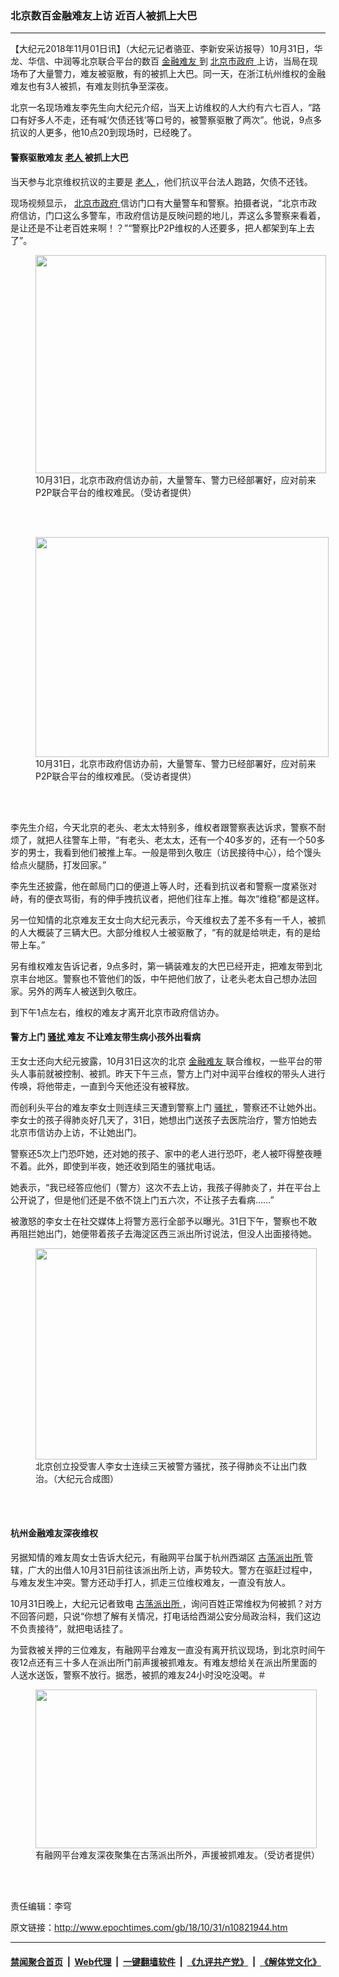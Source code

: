 ### 北京数百金融难友上访 近百人被抓上大巴
------------------------

<p>
 【大纪元2018年11月01日讯】（大纪元记者骆亚、李新安采访报导）10月31日，华龙、华信、中润等北京联合平台的数百
 <a href="http://www.epochtimes.com/gb/tag/%E9%87%91%E8%9E%8D%E9%9A%BE%E5%8F%8B.html">
  金融难友
 </a>
 到
 <a href="http://www.epochtimes.com/gb/tag/%E5%8C%97%E4%BA%AC%E5%B8%82%E6%94%BF%E5%BA%9C.html">
  北京市政府
 </a>
 上访，当局在现场布了大量警力，难友被驱散，有的被抓上大巴。同一天，在浙江杭州维权的金融难友也有3人被抓，有难友则抗争至深夜。
</p>
<p>
 北京一名现场难友李先生向大纪元介绍，当天上访维权的人大约有六七百人，“路口有好多人不走，还有喊‘欠债还钱’等口号的，被警察驱散了两次”。他说，9点多抗议的人更多，他10点20到现场时，已经晚了。
</p>
<h4>
 警察驱散难友
 <a href="http://www.epochtimes.com/gb/tag/%E8%80%81%E4%BA%BA.html">
  老人
 </a>
 被抓上大巴
</h4>
<p>
 当天参与北京维权抗议的主要是
 <a href="http://www.epochtimes.com/gb/tag/%E8%80%81%E4%BA%BA.html">
  老人
 </a>
 ，他们抗议平台法人跑路，欠债不还钱。
</p>
<p>
 现场视频显示，
 <a href="http://www.epochtimes.com/gb/tag/%E5%8C%97%E4%BA%AC%E5%B8%82%E6%94%BF%E5%BA%9C.html">
  北京市政府
 </a>
 信访门口有大量警车和警察。拍摄者说，“北京市政府信访，门口这么多警车，市政府信访是反映问题的地儿，弄这么多警察来看着，是让还是不让老百姓来啊！？”“警察比P2P维权的人还要多，把人都架到车上去了”。
</p>
<figure class="wp-caption aligncenter" id="attachment_10822159" style="width: 465px">
 <a href="http://i.epochtimes.com/assets/uploads/2018/11/1fa2dfc9051191726dd2271ba7450fd6.jpg">
  <img alt="" class=" wp-image-10822159" height="349" src="http://i.epochtimes.com/assets/uploads/2018/11/1fa2dfc9051191726dd2271ba7450fd6.jpg" width="465"/>
 </a>
 <br/><figcaption class="wp-caption-text">
  10月31日，北京市政府信访办前，大量警车、警力已经部署好，应对前来P2P联合平台的维权难民。（受访者提供）
 </figcaption><br/>
</figure><br/>
<figure class="wp-caption aligncenter" id="attachment_10822162" style="width: 469px">
 <a href="http://i.epochtimes.com/assets/uploads/2018/11/729892ff20f24de96dff06d4926a1589.jpg">
  <img alt="" class=" wp-image-10822162" height="352" src="http://i.epochtimes.com/assets/uploads/2018/11/729892ff20f24de96dff06d4926a1589.jpg" width="469"/>
 </a>
 <br/><figcaption class="wp-caption-text">
  10月31日，北京市政府信访办前，大量警车、警力已经部署好，应对前来P2P联合平台的维权难民。（受访者提供）
 </figcaption><br/>
</figure><br/>
<p>
 李先生介绍，今天北京的老头、老太太特别多，维权者跟警察表达诉求，警察不耐烦了，就把人往警车上带，“有老头、老太太，还有一个40多岁的，还有一个50多岁的男士，我看到他们被推上车。一般是带到久敬庄（访民接待中心），给个馒头给点火腿肠，打发回家。”
</p>
<p>
 李先生还披露，他在邮局门口的便道上等人时，还看到抗议者和警察一度紧张对峙，有的便衣骂街，有的伸手拽抗议者，把他们往车上推。每次“维稳”都是这样。
</p>
<div class="video_fit_container">
</div>
<p>
 另一位知情的北京难友王女士向大纪元表示，今天维权去了差不多有一千人，被抓的人大概装了三辆大巴。大部分维权人士被驱散了，“有的就是给哄走，有的是给带上车。”
</p>
<p>
 另有维权难友告诉记者，9点多时，第一辆装难友的大巴已经开走，把难友带到北京丰台地区。警察也不管他们的饭，中午把他们放了，让老头老太自己想办法回家。另外的两车人被送到久敬庄。
</p>
<p>
 到下午1点左右，维权的难友才离开北京市政府信访办。
</p>
<div class="video_fit_container">
</div>
<h4>
 警方上门
 <a href="http://www.epochtimes.com/gb/tag/%E9%AA%9A%E6%89%B0.html">
  骚扰
 </a>
 难友 不让难友带生病小孩外出看病
</h4>
<p>
 王女士还向大纪元披露，10月31日这次的北京
 <a href="http://www.epochtimes.com/gb/tag/%E9%87%91%E8%9E%8D%E9%9A%BE%E5%8F%8B.html">
  金融难友
 </a>
 联合维权，一些平台的带头人事前就被控制、被抓。昨天下午三点，警方上门对中润平台维权的带头人进行传唤，将他带走，一直到今天他还没有被释放。
</p>
<p>
 而创利头平台的难友李女士则连续三天遭到警察上门
 <a href="http://www.epochtimes.com/gb/tag/%E9%AA%9A%E6%89%B0.html">
  骚扰
 </a>
 ，警察还不让她外出。李女士的孩子得肺炎好几天了，31日，她想出门送孩子去医院治疗，警方怕她去北京市信访办上访，不让她出门。
</p>
<p>
 警察还5次上门恐吓她，还对她的孩子、家中的老人进行恐吓，老人被吓得整夜睡不着。此外，即使到半夜，她还收到陌生的骚扰电话。
</p>
<p>
 她表示，“我已经答应他们（警方）这次不去上访，我孩子得肺炎了，并在平台上公开说了，但是他们还是不依不饶上门五六次，不让孩子去看病……”
</p>
<p>
 被激怒的李女士在社交媒体上将警方恶行全部予以曝光。31日下午，警察也不敢再阻拦她出门，她便带着孩子去海淀区西三派出所讨说法，但没人出面接待她。
</p>
<figure class="wp-caption aligncenter" id="attachment_10821982" style="width: 450px">
 <a href="http://i.epochtimes.com/assets/uploads/2018/11/c21a6a098431a74d77268a7f1c34c497.jpg">
  <img alt="" class="wp-image-10821982 size-medium" height="338" src="http://i.epochtimes.com/assets/uploads/2018/11/c21a6a098431a74d77268a7f1c34c497-450x338.jpg" width="450"/>
 </a>
 <br/><figcaption class="wp-caption-text">
  北京创立投受害人李女士连续三天被警方骚扰，孩子得肺炎不让出门救治。（大纪元合成图）
 </figcaption><br/>
</figure><br/>
<div class="video_fit_container">
</div>
<h4>
 杭州金融难友深夜维权
</h4>
<p>
 另据知情的难友周女士告诉大纪元，有融网平台属于杭州西湖区
 <a href="http://www.epochtimes.com/gb/tag/%E5%8F%A4%E8%8D%A1%E6%B4%BE%E5%87%BA%E6%89%80.html">
  古荡派出所
 </a>
 管辖，广大的出借人10月31日前往该派出所上访，声势较大。警方在驱赶过程中，与难友发生冲突。警方还动手打人，抓走三位维权难友，一直没有放人。
</p>
<p>
 10月31日晚上，大纪元记者致电
 <a href="http://www.epochtimes.com/gb/tag/%E5%8F%A4%E8%8D%A1%E6%B4%BE%E5%87%BA%E6%89%80.html">
  古荡派出所
 </a>
 ，询问百姓正常维权为何被抓？对方不回答问题，只说“你想了解有关情况，打电话给西湖公安分局政治科，我们这边不负责接待”，就把电话挂了。
</p>
<p>
 为营救被关押的三位难友，有融网平台难友一直没有离开抗议现场，到北京时间午夜12点还有三十多人在派出所门前声援被抓难友。有难友想给关在派出所里面的人送水送饭，警察不放行。据悉，被抓的难友24小时没吃没喝。＃
</p>
<figure class="wp-caption aligncenter" id="attachment_10822019" style="width: 450px">
 <a href="http://i.epochtimes.com/assets/uploads/2018/11/0a67b6ca9b76b1fbda7be7424c66482f.jpg">
  <img alt="" class="wp-image-10822019 size-medium" height="254" src="http://i.epochtimes.com/assets/uploads/2018/11/0a67b6ca9b76b1fbda7be7424c66482f-450x254.jpg" width="450"/>
 </a>
 <br/><figcaption class="wp-caption-text">
  有融网平台难友深夜聚集在古荡派出所外，声援被抓难友。（受访者提供）
 </figcaption><br/>
</figure><br/>
<div class="video_fit_container">
</div>
<p>
 责任编辑：李穹
</p>

原文链接：http://www.epochtimes.com/gb/18/10/31/n10821944.htm


------------------------
#### [禁闻聚合首页](https://github.com/gfw-breaker/banned-news/blob/master/README.md) &nbsp;|&nbsp; [Web代理](https://github.com/gfw-breaker/open-proxy/blob/master/README.md) &nbsp;|&nbsp; [一键翻墙软件](https://github.com/gfw-breaker/nogfw/blob/master/README.md) &nbsp;|&nbsp; [《九评共产党》](https://github.com/gfw-breaker/9ping.md/blob/master/README.md#九评之一评共产党是什么) &nbsp;|&nbsp; [《解体党文化》](https://github.com/gfw-breaker/jtdwh.md/blob/master/README.md#绪论)